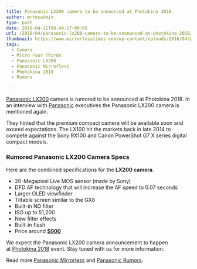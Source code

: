 ```yaml
---
title: Panasonic LX200 camera to be announced at Photokina 2018
author: mrtmsadmin
type: post
date: 2018-04-11T08:49:17+00:00
url: /2018/04/panasonic-lx200-camera-to-be-announced-at-photokina-2018/
thumbnail: https://www.mirrorlesstimes.com/wp-content/uploads/2016/04/panasonic-lx200-specs-leaked-online.jpg
tags:
  - Camera
  - Micro Four Thirds
  - Panasonic LX200
  - Panasonic Mirrorless
  - Photokina 2018
  - Rumors

---
```

[Panasonic LX200][1] camera is rumored to be announced at Photokina 2018. <span class="s1">In an interview with <a href="https://www.dailycameranews.com/category/panasonic/">Panasonic</a> executives the</span> Panasonic LX200 camera is mentioned again.

They hinted that the premium compact camera will be available soon and exceed expectations. The LX100 hit the markets back in late 2014 to compete against the Sony RX100 and Canon PowerShot G7 X series digital compact models.<!--more-->

### Rumored Panasonic LX200 Camera Specs

Here are the combined specifications for the **LX200 camera**.

  * 20-Megapixel Live MOS sensor (made by Sony)
  * DFD AF technology that will increase the AF speed to 0.07 seconds
  * Larger OLED viewfinder
  * Tiltable screen similar to the GX8
  * Built-in ND filter
  * ISO up to 51,200
  * New filter effects
  * Built-in flash
  * Price around **<a href="http://www.amazon.com/Panasonic-Compact-System-Camera-Integrated/dp/B00GORMJTI/?tag=daicamnew-20" target="_blank" rel="nofollow noopener noreferrer" data-amzn-asin="B00GORMJTI">$900</a>**

<p class="p1">
  <span class="date">W</span>e expect the Panasonic LX200 camera announcement to happen at <a href="https://www.dailycameranews.com/tag/photokina-2018/">Photokina 2018</a> event. Stay tuned with us for more information.
</p>

Read more [Panasonic Mirrorless][2] and [Panasonic Rumors][3].

 [1]: https://www.mirrorlesstimes.com/tags/panasonic-lx200/
 [2]: https://www.mirrorlesstimes.com/tags/panasonic-mirrorless "Panasonic Mirrorless News"
 [3]: https://www.dailycameranews.com/tag/panasonic-rumors/